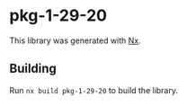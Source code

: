 # pkg-1-29-20

This library was generated with [Nx](https://nx.dev).

## Building

Run `nx build pkg-1-29-20` to build the library.
